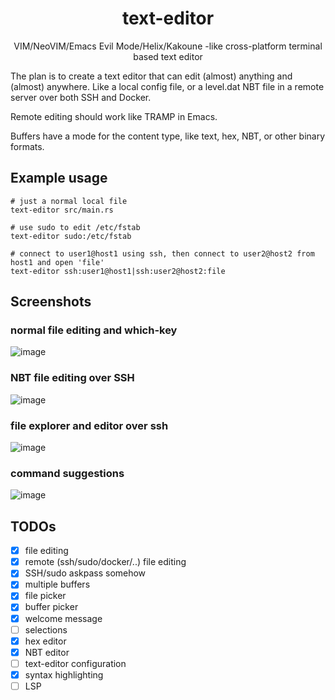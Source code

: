 <div align="center">

# text-editor

VIM/NeoVIM/Emacs Evil Mode/Helix/Kakoune -like cross-platform terminal based text editor

</div>

The plan is to create a text editor that can edit (almost) anything and (almost) anywhere.
Like a local config file, or a level.dat NBT file in a remote server over both SSH and Docker.

Remote editing should work like TRAMP in Emacs.

Buffers have a mode for the content type, like text, hex, NBT, or other binary formats.

## Example usage

```
# just a normal local file
text-editor src/main.rs

# use sudo to edit /etc/fstab
text-editor sudo:/etc/fstab

# connect to user1@host1 using ssh, then connect to user2@host2 from host1 and open 'file'
text-editor ssh:user1@host1|ssh:user2@host2:file
```

## Screenshots

### normal file editing and which-key
![image](https://github.com/user-attachments/assets/0e5fb113-7f80-474a-9b8e-1f55db3cfe26)

### NBT file editing over SSH
![image](https://github.com/user-attachments/assets/90931fa2-d80e-4c0c-ad1d-d849acdbbfc4)

### file explorer and editor over ssh
![image](https://github.com/user-attachments/assets/15d27e2b-8e1b-4caf-877f-b7e16dafac07)

### command suggestions
![image](https://github.com/user-attachments/assets/cfeab306-0eee-4856-8741-55b1f02c6fbd)

## TODOs

 - [x] file editing
 - [x] remote (ssh/sudo/docker/..) file editing
 - [x] SSH/sudo askpass somehow
 - [x] multiple buffers
 - [x] file picker
 - [x] buffer picker
 - [x] welcome message
 - [ ] selections
 - [x] hex editor
 - [x] NBT editor
 - [ ] text-editor configuration
 - [x] syntax highlighting
 - [ ] LSP

